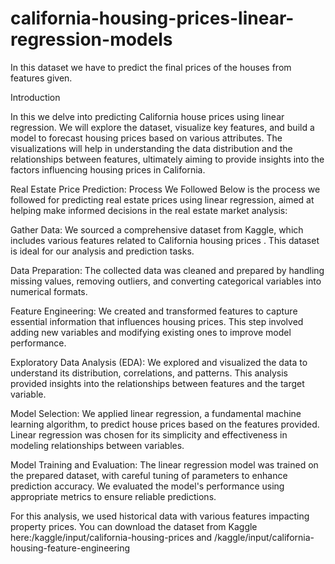 # california-housing-prices-linear-regression-models
In this dataset we have to predict the final prices of the houses from features given. 

Introduction

In this we delve into predicting California house prices using linear regression. We will explore the dataset, visualize key features, and build a model to forecast housing prices based on various attributes. The visualizations will help in understanding the data distribution and the relationships between features, ultimately aiming to provide insights into the factors influencing housing prices in California.

Real Estate Price Prediction: Process We Followed
Below is the process we followed for predicting real estate prices using linear regression, aimed at helping make informed decisions in the real estate market analysis:

Gather Data: We sourced a comprehensive dataset from Kaggle, which includes various features related to California housing prices . This dataset is ideal for our analysis and prediction tasks.

Data Preparation: The collected data was cleaned and prepared by handling missing values, removing outliers, and converting categorical variables into numerical formats.

Feature Engineering: We created and transformed features to capture essential information that influences housing prices. This step involved adding new variables and modifying existing ones to improve model performance.

Exploratory Data Analysis (EDA): We explored and visualized the data to understand its distribution, correlations, and patterns. This analysis provided insights into the relationships between features and the target variable.

Model Selection: We applied linear regression, a fundamental machine learning algorithm, to predict house prices based on the features provided. Linear regression was chosen for its simplicity and effectiveness in modeling relationships between variables.

Model Training and Evaluation: The linear regression model was trained on the prepared dataset, with careful tuning of parameters to enhance prediction accuracy. We evaluated the model's performance using appropriate metrics to ensure reliable predictions.

For this analysis, we used historical data with various features impacting property prices. You can download the dataset from Kaggle here:/kaggle/input/california-housing-prices and /kaggle/input/california-housing-feature-engineering

